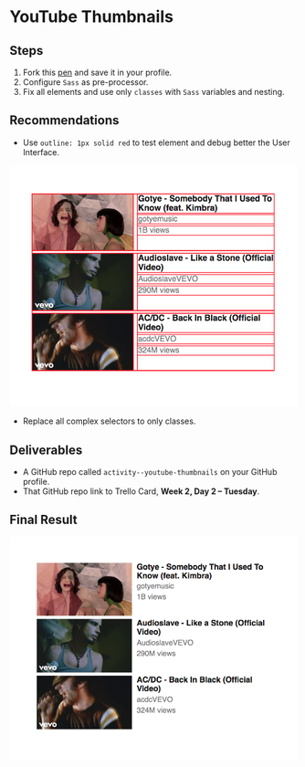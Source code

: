 # YouTube Thumbnails

## Steps

1. Fork this [pen](https://codepen.io/agzeri/pen/aqwjLM) and save it in your profile.
2. Configure `Sass` as pre-processor.
3. Fix all elements and use only `classes` with `Sass` variables and nesting.

## Recommendations

- Use `outline: 1px solid red` to test element and debug better the User Interface.

![User Interface Test](outline-test.png)

- Replace all complex selectors to only classes.

## Deliverables

- A GitHub repo called `activity--youtube-thumbnails` on your GitHub profile.
- That GitHub repo link to Trello Card, **Week 2, Day 2 – Tuesday**.

## Final Result

![Final Result](youtube-thumbnail.png)
